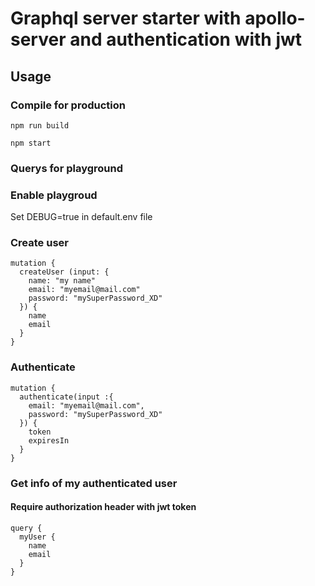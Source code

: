 # Graphql server starter with apollo-server and authentication with jwt

## Usage

### Compile for production

`npm run build`

`npm start`

### Querys for playground

### Enable playgroud

Set DEBUG=true in default.env file

### Create user

```
mutation {
  createUser (input: {
    name: "my name"
    email: "myemail@mail.com"
    password: "mySuperPassword_XD"
  }) {
    name
    email
  }
}
```

### Authenticate

```
mutation {
  authenticate(input :{
    email: "myemail@mail.com",
    password: "mySuperPassword_XD"
  }) {
    token
    expiresIn
  }
}
```

### Get info of my authenticated user
#### Require authorization header with jwt token
```
query {
  myUser {
    name 
    email
  }
}
```
